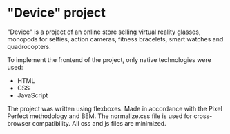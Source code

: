 # "Device" project

"Device" is a project of an online store selling virtual reality glasses, monopods for selfies, action cameras, fitness bracelets, smart watches and quadrocopters.

To implement the frontend of the project, only native technologies were used:
* HTML
* CSS
* JavaScript

The project was written using flexboxes. Made in accordance with the Pixel Perfect methodology and BEM. The normalize.css file is used for cross-browser compatibility. All css and js files are minimized.
